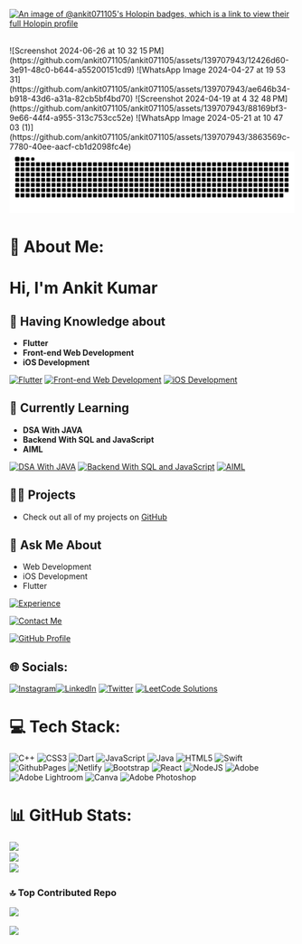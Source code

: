 [![An image of @ankit071105's Holopin badges, which is a link to view their full Holopin profile](https://holopin.me/ankit071105)](https://holopin.io/@ankit071105)

<br>
![Screenshot 2024-06-26 at 10 32 15 PM](https://github.com/ankit071105/ankit071105/assets/139707943/12426d60-3e91-48c0-b644-a55200151cd9)
![WhatsApp Image 2024-04-27 at 19 53 31](https://github.com/ankit071105/ankit071105/assets/139707943/ae646b34-b918-43d6-a31a-82cb5bf4bd70)
![Screenshot 2024-04-19 at 4 32 48 PM](https://github.com/ankit071105/ankit071105/assets/139707943/88169bf3-9e66-44f4-a955-313c753cc52e)
![WhatsApp Image 2024-05-21 at 10 47 03 (1)](https://github.com/ankit071105/ankit071105/assets/139707943/3863569c-7780-40ee-aacf-cb1d2098fc4e)





<br>

<picture>
  <source
    media="(prefers-color-scheme: dark)"
    srcset="https://raw.githubusercontent.com/platane/snk/output/github-contribution-grid-snake-dark.svg"
  />
  <source
    media="(prefers-color-scheme: dark)"
    srcset="https://raw.githubusercontent.com/platane/snk/output/github-contribution-grid-snake.svg"
  />
  <img
    alt="github contribution grid snake animation"
    src="https://raw.githubusercontent.com/platane/snk/output/github-contribution-grid-snake.svg"
  />
</picture>

# 💫 About Me:
 # Hi, I'm Ankit Kumar

## 🌱 Having Knowledge about
- **Flutter**
- **Front-end Web Development**
- **iOS Development**

[![Flutter](https://img.shields.io/badge/Flutter-%2302569B.svg?style=flat&logo=flutter&logoColor=white)](https://flutter.dev/)
[![Front-end Web Development](https://img.shields.io/badge/Front--end%20Web%20Development-%23323330.svg?style=flat)](your_link_here)
[![iOS Development](https://img.shields.io/badge/iOS%20Development-%231179c0.svg?style=flat&logo=apple&logoColor=white)](https://developer.apple.com/)

## 🌱 Currently Learning
- **DSA With JAVA** 
- **Backend With SQL and JavaScript**
- **AIML**

[![DSA With JAVA](https://img.shields.io/badge/DSA%20With%20JAVA-%23ED8B00.svg?style=flat&logo=java&logoColor=white)](your_link_here)
[![Backend With SQL and JavaScript](https://img.shields.io/badge/Backend%20With%20SQL%20and%20JavaScript-%2343853D.svg?style=flat)](your_link_here)
[![AIML](https://img.shields.io/badge/AIML-%23339966.svg?style=flat&logo=ai&logoColor=white)](your_link_here)

## 👨‍💻 Projects
- Check out all of my projects on [GitHub](https://github.com/ankit071105)

## 💬 Ask Me About
- Web Development
- iOS Development
- Flutter

[![Experience](https://img.shields.io/badge/Experience-My_Portfolio-blueviolet?style=plastic&logo=github)](https://ankitportfolio07.netlify.app/)

[![Contact Me](https://img.shields.io/badge/Contact%20Me-blue?style=for-the-badge&logo=github)](mailto:kumarankit11458@gmail.com)

[![GitHub Profile](https://img.shields.io/badge/View_My_GitHub_Profile-ankit071105-black?style=plastic&logo=github)](https://github.com/ankit071105)

## 🌐 Socials:
[![Instagram](https://img.shields.io/badge/Instagram-%23E4405F.svg?logo=Instagram&logoColor=white)](https://www.instagram.com/tech_ankit07/)[![LinkedIn](https://img.shields.io/badge/LinkedIn-%230077B5.svg?logo=linkedin&logoColor=white)](https://www.linkedin.com/in/ankit-kumar-01a52827b)
[![Twitter](https://img.shields.io/badge/Twitter-%231DA1F2.svg?logo=Twitter&logoColor=white)](https://twitter.com/AnkitKumar63433) [![LeetCode Solutions](https://img.shields.io/badge/LeetCode-100+-brightgreen.svg?style=plastic&logo=leetcode)](https://leetcode.com/u/tech_ankit09/)

# 💻 Tech Stack:
![C++](https://img.shields.io/badge/c++-%2300599C.svg?style=plastic&logo=c%2B%2B&logoColor=white) ![CSS3](https://img.shields.io/badge/css3-%231572B6.svg?style=plastic&logo=css3&logoColor=white) ![Dart](https://img.shields.io/badge/dart-%230175C2.svg?style=plastic&logo=dart&logoColor=white) ![JavaScript](https://img.shields.io/badge/javascript-%23323330.svg?style=plastic&logo=javascript&logoColor=%23F7DF1E) ![Java](https://img.shields.io/badge/java-%23ED8B00.svg?style=plastic&logo=openjdk&logoColor=white) ![HTML5](https://img.shields.io/badge/html5-%23E34F26.svg?style=plastic&logo=html5&logoColor=white) ![Swift](https://img.shields.io/badge/swift-F54A2A?style=plastic&logo=swift&logoColor=white) ![GithubPages](https://img.shields.io/badge/github%20pages-121013?style=plastic&logo=github&logoColor=white) ![Netlify](https://img.shields.io/badge/netlify-%23000000.svg?style=plastic&logo=netlify&logoColor=#00C7B7) ![Bootstrap](https://img.shields.io/badge/bootstrap-%238511FA.svg?style=plastic&logo=bootstrap&logoColor=white) ![React](https://img.shields.io/badge/react-%2320232a.svg?style=plastic&logo=react&logoColor=%2361DAFB) ![NodeJS](https://img.shields.io/badge/node.js-6DA55F?style=plastic&logo=node.js&logoColor=white) ![Adobe](https://img.shields.io/badge/adobe-%23FF0000.svg?style=plastic&logo=adobe&logoColor=white) ![Adobe Lightroom](https://img.shields.io/badge/Adobe%20Lightroom-31A8FF.svg?style=plastic&logo=Adobe%20Lightroom&logoColor=white) ![Canva](https://img.shields.io/badge/Canva-%2300C4CC.svg?style=plastic&logo=Canva&logoColor=white) ![Adobe Photoshop](https://img.shields.io/badge/adobe%20photoshop-%2331A8FF.svg?style=plastic&logo=adobe%20photoshop&logoColor=white)
# 📊 GitHub Stats:
![](https://github-readme-stats.vercel.app/api?username=ankit071105&theme=radical&hide_border=false&include_all_commits=true&count_private=true)<br/>
![](https://github-readme-streak-stats.herokuapp.com/?user=ankit071105&theme=radical&hide_border=false)<br/>
![](https://github-readme-stats.vercel.app/api/top-langs/?username=ankit071105&theme=radical&hide_border=false&include_all_commits=true&count_private=true&layout=compact)

### 🔝 Top Contributed Repo
![](https://github-contributor-stats.vercel.app/api?username=ankit071105&limit=5&theme=dark&combine_all_yearly_contributions=true)

[![](https://visitcount.itsvg.in/api?id=ankit071105&icon=9&color=6)](https://visitcount.itsvg.in)

